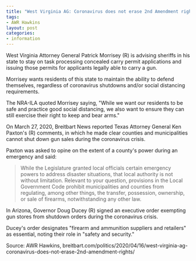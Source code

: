 ```yaml
---
title: "West Virginia AG: Coronavirus does not erase 2nd Amendment rights"
tags:
- AWR Hawkins
layout: post
categories:
- information
---
```


West Virginia Attorney General Patrick Morrisey (R) is advising sheriffs in his state to stay on task processing concealed carry permit applications and issuing those permits for applicants legally able to carry a gun.

Morrisey wants residents of this state to maintain the ability to defend themselves, regardless of coronavirus shutdowns and/or social distancing requirements.

The NRA-ILA quoted Morrisey saying, "While we want our residents to be safe and practice good social distancing, we also want to ensure they can still exercise their right to keep and bear arms."

On March 27, 2020, Breitbart News reported Texas Attorney General Ken Paxton's (R) comments, in which he made clear counties and municipalities cannot shut down gun sales during the coronavirus crisis.

Paxton was asked to opine on the extent of a county's power during an emergency and said:

> While the Legislature granted local officials certain emergency powers to address disaster situations, that local authority is not without limitation. Relevant to your question, provisions in the Local Government Code prohibit municipalities and counties from regulating, among other things, the transfer, possession, ownership, or sale of firearms, notwithstanding any other law.

In Arizona, Governor Doug Ducey (R) signed an executive order exempting gun stores from shutdown orders during the coronavirus crisis.

Ducey's order designates "firearm and ammunition suppliers and retailers" as essential, noting their role in "safety and security."

Source: AWR Hawkins, breitbart.com/politics/2020/04/16/west-virginia-ag-coronavirus-does-not-erase-2nd-amendment-rights/
